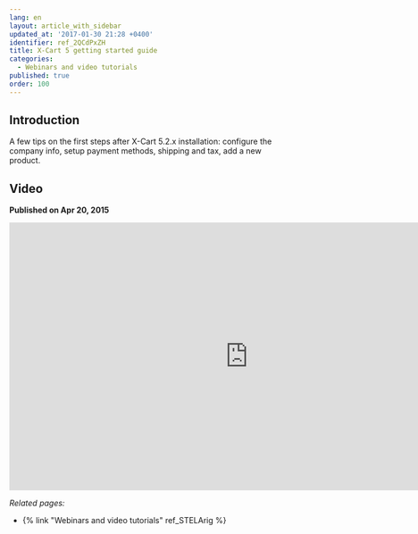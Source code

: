 ```yaml
---
lang: en
layout: article_with_sidebar
updated_at: '2017-01-30 21:28 +0400'
identifier: ref_2QCdPxZH
title: X-Cart 5 getting started guide
categories:
  - Webinars and video tutorials
published: true
order: 100
---
```



## Introduction

A few tips on the first steps after X-Cart 5.2.x installation: configure the company info, setup payment methods, shipping and tax, add a new product.

## Video
**Published on Apr 20, 2015**
<iframe class="youtube-player" type="text/html" style="width: 853px; height: 480px" src="https://www.youtube.com/embed/lV-jyiNIfb8" frameborder="0"></iframe>


_Related pages:_

*   {% link "Webinars and video tutorials" ref_STELArig %}